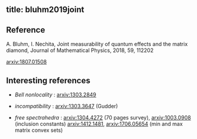 title: bluhm2019joint
---
## Reference

A. Bluhm, I. Nechita, Joint measurability of quantum effects and the matrix diamond, Journal of Mathematical Physics, 2018, 59, 112202


[arxiv:1807.01508](https://arxiv.org/abs/1807.01508)

## Interesting references

* *Bell nonlocality* : [arxiv:1303.2849](https://arxiv.org/abs/1303.2849)

* *incompatibility* : [arxiv:1303.3647](https://arxiv.org/abs/1303.3647) (Gudder)

* *free spectrahedra* :  [arxiv:1304.4272](https://arxiv.org/abs/1304.4272) (70 pages survey), [arxiv:1003.0908](https://arxiv.org/abs/1003.0908) (inclusion constants)
[arxiv:1412.1481](https://arxiv.org/abs/1412.1481), [arxiv:1706.05654](https://arxiv.org/abs/1706.05654) (min and max matrix convex sets)



